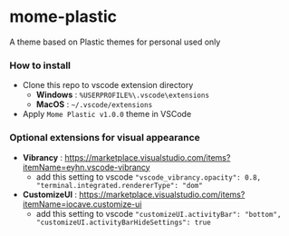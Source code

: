 # mome-plastic
A theme based on Plastic themes for personal used only

### How to install
- Clone this repo to vscode extension directory
  - **Windows** : `%USERPROFILE%\.vscode\extensions`
  - **MacOS** : `~/.vscode/extensions`
- Apply `Mome Plastic v1.0.0` theme in VSCode

### Optional extensions for visual appearance
- **Vibrancy** : https://marketplace.visualstudio.com/items?itemName=eyhn.vscode-vibrancy
  - add this setting to vscode
    `"vscode_vibrancy.opacity": 0.8, "terminal.integrated.rendererType": "dom"`
- **CustomizeUI** : https://marketplace.visualstudio.com/items?itemName=iocave.customize-ui
  - add this setting to vscode
    `"customizeUI.activityBar": "bottom",  "customizeUI.activityBarHideSettings": true`

